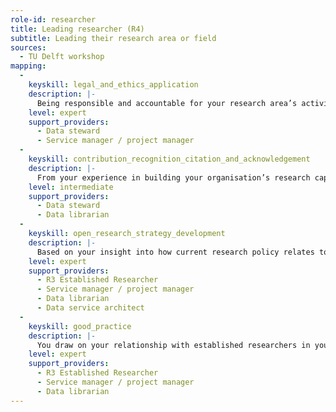 ```yaml
---
role-id: researcher
title: Leading researcher (R4)
subtitle: Leading their research area or field
sources: 
  - TU Delft workshop
mapping: 
  - 
    keyskill: legal_and_ethics_application
    description: |-
      Being responsible and accountable for your research area’s activities and behaviour, you have in-depth understanding of the legal, ethical aspects of research, including principles for making research outputs FAIR. You are able to evaluate and manage the opportunities to demonstrate good practice, as well as the risks to individual and institutional reputations that ethical and/or legal infringement would jeopardise. You demonstrate the knowledge and ability to define the responsibilities of staff or students, and communicate effectively with them and with professional support staff.
    level: expert
    support_providers: 
      - Data steward
      - Service manager / project manager
  - 
    keyskill: contribution_recognition_citation_and_acknowledgement
    description: |-
      From your experience in building your organisation’s research capabilities you fully understand  the need for effort to be recognised, cited and acknowledged. You apply research integrity principles and codes of professional research conduct to formulate guidelines for your research group on their practices for giving recognition.The students and early career researchers you supervise know how to acknowledge collaborators, technicians or others who have contributed to results, as co-authors where appropriate. You are well informed of standards for crediting contributors to collection, management, documentation, publication and archiving of research outputs.
    level: intermediate
    support_providers: 
      - Data steward
      - Data librarian
  - 
    keyskill: open_research_strategy_development
    description: |-
      Based on your insight into how current research policy relates to research practice you are able to formulate your organisation’s strategic vision and roadmap for implementing FAIR principles. This includes advising on the degree of openness applicable to research outputs across diverse fields, considering the likely impacts on research excellence, public trust, and the policy and industry networks involved in research. You contribute to working groups dealing with research data strategy in your domain, and engage with the relevant professional support services, including those developing services to support data management.
    level: expert
    support_providers: 
      - R3 Established Researcher
      - Service manager / project manager
      - Data librarian
      - Data service architect
  - 
    keyskill: good_practice
    description: |-
      You draw on your relationship with established researchers in your domain and encourage them to influence changes in in research practice. As a senior member of the research community you demonstrate commitment to recognising open science activities in hiring and promotion decisions. You advocate for changes in practices towards making research outputs as FAIR and open as possible, and as closed as necessary, and influence colleagues to ensure they are recognised and rewarded for their efforts in doing so. You lead debates in your institution and research field on the application of FAIR principles, research integrity and open science.
    level: expert
    support_providers: 
      - R3 Established Researcher
      - Service manager / project manager
      - Data librarian
---
```

